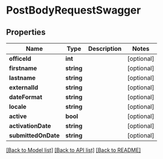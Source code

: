 # PostBodyRequestSwagger

## Properties
Name | Type | Description | Notes
------------ | ------------- | ------------- | -------------
**officeId** | **int** |  | [optional] 
**firstname** | **string** |  | [optional] 
**lastname** | **string** |  | [optional] 
**externalId** | **string** |  | [optional] 
**dateFormat** | **string** |  | [optional] 
**locale** | **string** |  | [optional] 
**active** | **bool** |  | [optional] 
**activationDate** | **string** |  | [optional] 
**submittedOnDate** | **string** |  | [optional] 

[[Back to Model list]](../../README.md#documentation-for-models) [[Back to API list]](../../README.md#documentation-for-api-endpoints) [[Back to README]](../../README.md)

